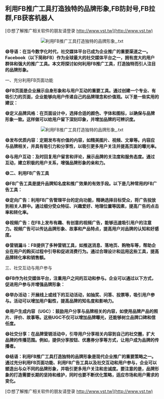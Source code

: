 ## **利用FB推广工具打造独特的品牌形象,FB防封号,FB拉群,FB获客机器人**

[😍想了解推广相关软件的朋友请登录 http://www.vst.tw](http://www.vst.tw)

 <center><img src="https://vst.tw/MP4/tuiguang/png/5.png" alt="利用FB推广工具打造独特的品牌形象_.txt"></center>

**😄导语：在当今数字化时代，社交媒体平台已成为企业推广的重要渠道之一。Facebook（以下简称FB）作为全球最大的社交媒体平台之一，拥有庞大的用户群体和强大的推广工具。本文将探讨如何利用FB推广工具，打造独特而引人注目的品牌形象。**

一、充分利用FB页面功能

**😄FB页面是企业展示自身形象和与用户互动的重要工具。通过创建一个专业、有吸引力的页面，企业能够向用户传递自己的品牌理念和价值观。以下是一些实用的建议：**

**😄定义品牌风格：在页面设计中，选择合适的颜色、字体和图标，以确保与品牌形象一致。这样做可以给用户留下深刻印象，并增加品牌的可辨识度。**

 <center><img src="https://vst.tw/MP4/tuiguang/png/2.png" alt="利用FB推广工具打造独特的品牌形象_.txt"></center>

**😄发布优质内容：定期发布有价值的内容，如精美图片、视频、文章等。内容应与品牌相关，并具有吸引力和分享性，以吸引更多用户关注并提高页面的曝光率。**

**😄与用户互动：及时回复用户留言和评论，展示品牌的关注度和服务态度。通过互动，建立积极的用户关系，增强品牌形象的亲和力。**

**😄二、利用FB广告工具**

**😄FB广告工具是提升品牌知名度和推广效果的有效手段。以下是几种常用的FB广告工具：**

**😄定向广告：利用FB广告管理平台的定向功能，精确选择目标受众，将广告投放到相关人群中。通过细分受众特征、兴趣爱好、地理位置等因素，提高广告的点击率和转化率。**

**😄视频广告：在FB上发布有趣、有创意的视频广告，能够迅速吸引用户的注意力。视频广告可以传达品牌形象、故事和产品特点，提高用户对品牌的认知和好感度。**

**😄营销漏斗：FB提供了多种营销工具，如推送消息、落地页、购物车等，帮助企业在用户的购买过程中引导和促进消费行为。通过合理设计和运用这些工具，提高品牌转化率和销售额。**

三、社交互动与用户参与

**😄FB作为社交媒体平台，注重用户之间的互动和参与。企业可以通过以下方式，促进用户参与并增强品牌形象：**

**😄举办活动：开展线上或线下的互动活动，如抽奖、问答、投票等，吸引用户参与。活动可以增加用户黏性，提高品牌的知名度和影响力。**

**😄用户生成内容（UGC）：鼓励用户分享与品牌相关的内容，如使用品牌产品的照片、评价、故事等。这些UGC不仅可以增加品牌曝光，还能够树立品牌口碑和信任度。**

**😄社交分享：在品牌营销活动中，引导用户分享相关内容到自己的社交圈，扩大品牌的传播范围。例如，提供分享按钮、优惠券分享等方式，让用户成为品牌的传播者。**

**😄结语：利用FB推广工具打造独特的品牌形象是现代企业推广的重要策略之一。通过充分利用FB页面功能、利用FB广告工具以及社交互动和用户参与，企业可以塑造出与众不同的品牌形象，并吸引更多用户关注和忠诚度。要注意的是，品牌形象的打造需要长期的坚持和维护，同时也要不断优化策略，适应市场和用户需求的变化。**

[😍想了解推广相关软件的朋友请登录 http://www.vst.tw](http://www.vst.tw)




